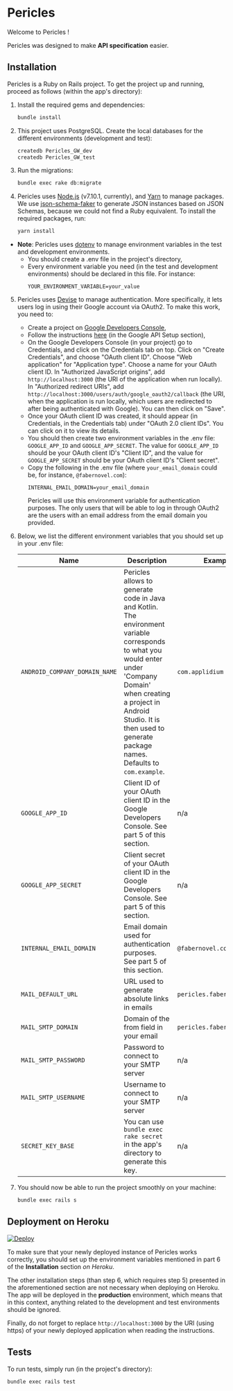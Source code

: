 # Pericles

Welcome to Pericles !

Pericles was designed to make **API specification** easier.

## Installation

Pericles is a Ruby on Rails project. To get the project up and running, proceed as follows (within the app's directory):

1. Install the required gems and dependencies:
   ```sh
   bundle install
   ```

2. This project uses PostgreSQL. Create the local databases for the different environments (development and test):
   ```sh
   createdb Pericles_GW_dev
   createdb Pericles_GW_test
   ```

3. Run the migrations:
   ```sh
   bundle exec rake db:migrate
   ```

4. Pericles uses [Node.js](https://nodejs.org) (v7.10.1, currently), and [Yarn](https://yarnpkg.com) to manage packages. We use
 [json-schema-faker](https://github.com/json-schema-faker/json-schema-faker) to generate JSON instances based on JSON Schemas,
 because we could not find a Ruby equivalent. To install the required packages, run:
   ```sh
   yarn install
   ```

* **Note**: Pericles uses [dotenv](https://github.com/bkeepers/dotenv) to manage environment variables in the test and development
 environments.
   * You should create a .env file in the project's directory,
   * Every environment variable you need (in the test and development environments) should be declared in this file. For instance:
      ```
      YOUR_ENVIRONMENT_VARIABLE=your_value
      ```

5. Pericles uses [Devise](https://github.com/plataformatec/devise) to manage authentication. More specifically, it lets users log
 in using their Google account via OAuth2. To make this work, you need to:
   * Create a project on [Google Developers Console](https://console.developers.google.com),
   * Follow the instructions [here](https://github.com/zquestz/omniauth-google-oauth2#google-api-setup) (in the Google API
    Setup section),
   * On the Google Developers Console (in your project) go to Credentials, and click on the Credentials tab on top. Click on
    "Create Credentials", and choose "OAuth client ID". Choose "Web application" for "Application type". Choose a name for your
    OAuth client ID. In "Authorized JavaScript origins", add `http://localhost:3000` (the URI of the application when run
    locally). In "Authorized redirect URIs", add `http://localhost:3000/users/auth/google_oauth2/callback` (the URI, when the
    application is run locally, which users are redirected to after being authenticated with Google). You can then click on
    "Save".
   * Once your OAuth client ID was created, it should appear (in Credentials, in the Credentials tab) under
    "OAuth 2.0 client IDs". You can click on it to view its details.
   * You should then create two environment variables in the .env file: `GOOGLE_APP_ID` and `GOOGLE_APP_SECRET`. The value for
    `GOOGLE_APP_ID` should be your OAuth client ID's "Client ID", and the value for `GOOGLE_APP_SECRET` should be your OAuth
    client ID's "Client secret".
   * Copy the following in the .env file (where `your_email_domain` could be, for instance, `@fabernovel.com`):
      ```
      INTERNAL_EMAIL_DOMAIN=your_email_domain
      ```
      Pericles will use this environment variable for authentication purposes. The only users that will be able to log in through
       OAuth2 are the users with an email address from the email domain you provided.

6. Below, we list the different environment variables that you should set up in your .env file:

   Name | Description | Example
   --- | --- | ---
   `ANDROID_COMPANY_DOMAIN_NAME` | Pericles allows to generate code in Java and Kotlin. The environment variable corresponds to what you would enter under 'Company Domain' when creating a project in Android Studio. It is then used to generate package names. Defaults to `com.example`. | `com.applidium`
   `GOOGLE_APP_ID` | Client ID of your OAuth client ID in the Google Developers Console. See part 5 of this section. | n/a
   `GOOGLE_APP_SECRET` | Client secret of your OAuth client ID in the Google Developers Console. See part 5 of this section. | n/a
   `INTERNAL_EMAIL_DOMAIN` | Email domain used for authentication purposes. See part 5 of this section. | `@fabernovel.com`
   `MAIL_DEFAULT_URL` | URL used to generate absolute links in emails | `pericles.fabernovel.com`
   `MAIL_SMTP_DOMAIN` | Domain of the from field in your email | `pericles.fabernovel.com`
   `MAIL_SMTP_PASSWORD` | Password to connect to your SMTP server | n/a
   `MAIL_SMTP_USERNAME` | Username to connect to your SMTP server | n/a
   `SECRET_KEY_BASE` | You can use `bundle exec rake secret` in the app's directory to generate this key. | n/a

7. You should now be able to run the project smoothly on your machine:
   ```sh
   bundle exec rails s
   ```

## Deployment on Heroku

[![Deploy](https://www.herokucdn.com/deploy/button.png)](https://heroku.com/deploy)

To make sure that your newly deployed instance of Pericles works correctly, you should set up the environment variables mentioned
 in part 6 of the **Installation** section *on Heroku*.

The other installation steps (than step 6, which requires step 5) presented in the aforementioned section are not necessary when
 deploying on Heroku. The app will be deployed in the **production** environment, which means that in this context, anything
 related to the development and test environments should be ignored.

Finally, do not forget to replace `http://localhost:3000` by the URI (using https) of your newly deployed application when reading
 the instructions.

## Tests

To run tests, simply run (in the project's directory):
```sh
bundle exec rails test
```
